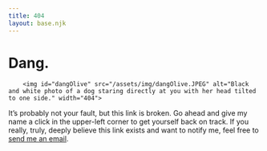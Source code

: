```yaml
---
title: 404
layout: base.njk
---
```


# Dang.
        <img id="dangOlive" src="/assets/img/dangOlive.JPEG" alt="Black and white photo of a dog staring directly at you with her head tilted to one side." width="404">
It’s probably not your fault, but this link is broken. Go ahead and give my name a click in the upper-left corner to get yourself back on track. If you really, truly, deeply believe this link exists and want to notify me, feel free to <a href="mailto:keenan@gkeenan.co?subject=Hey%2C%20your%20shit's%20broken.">send me an email</a>.